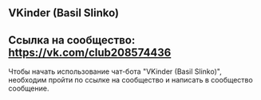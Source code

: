 ## VKinder (Basil Slinko)
## Ссылка на сообщество: https://vk.com/club208574436
Чтобы начать использование чат-бота "VKinder (Basil Slinko)", необходим пройти по ссылке на сообщество и написать в сообщество сообщение.
